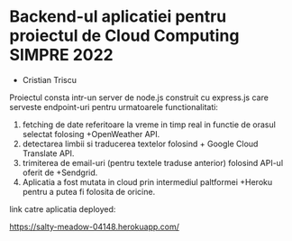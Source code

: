 # Backend-ul aplicatiei pentru proiectul de Cloud Computing SIMPRE 2022
- Cristian Triscu

Proiectul consta intr-un server de node.js construit cu express.js care serveste endpoint-uri pentru urmatoarele functionalitati:

1. fetching de date referitoare la vreme in timp real in functie de orasul selectat folosing +OpenWeather API.
2. detectarea limbii si traducerea textelor folosind + Google Cloud Translate API.
3. trimiterea de email-uri (pentru textele traduse anterior) folosind  API-ul oferit de +Sendgrid.
4. Aplicatia a fost mutata in cloud prin intermediul paltformei +Heroku pentru a putea fi folosita de oricine.

link catre aplicatia deployed: 

https://salty-meadow-04148.herokuapp.com/


